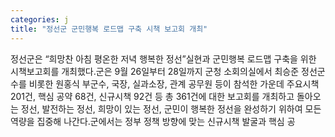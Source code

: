 ```yaml
---
categories: j
title: "정선군 군민행복 로드맵 구축 시책 보고회 개최"
---
```

정선군은 &ldquo;희망찬 아침 평온한 저녁 행복한 정선&rdquo;실현과 군민행복 로드맵 구축을 위한 시책보고회를 개최했다.군은 9월 26일부터 28일까지 군청 소회의실에서 최승준 정선군수를 비롯한 원홍식 부군수, 국장, 실과소장, 관계 공무원 등이 참석한 가운데 주요시책 201건, 핵심 공약 68건, 신규시책 92건 등 총 361건에 대한 보고회를 개최하고 돌아오는 정선, 발전하는 정선, 희망이 있는 정선, 군민이 행복한 정선을 완성하기 위하여 모든 역량을 집중해 나간다.군에서는 정부 정책 방향에 맞는 신규시책 발굴과 핵심 공